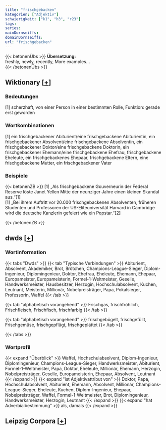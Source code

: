 ```yaml
---
title: "frischgebacken"
kategorien: ["Adjektiv"]
schwierigkeit: ["k1", "h3", "r23"]
tags:
series:
mainDornseiffs:
domainDornseiffs:
url: "frischgebacken"
---
```


{{< betonenÜbs >}}
**Übersetzung:**  
freshly, newly, recently, More examples...  
{{< /betonenÜbs >}}

## Wiktionary [[+](https://de.wiktionary.org/wiki/frischgebacken)]

### Bedeutungen
[1] scherzhaft, von einer Person in einer bestimmten Rolle, Funktion: gerade erst geworden  

### Wortkombinationen
[1] ein frischgebackener Abiturient/eine frischgebackene Abiturientin, ein frischgebackener Absolvent/eine frischgebackene Absolventin, ein frischgebackener Doktor/eine frischgebackene Doktorin, ein frischgebackener Ehemann/eine frischgebackene Ehefrau, frischgebackene Eheleute, ein frischgebackenes Ehepaar, frischgebackene Eltern, eine frischgebackene Mutter, ein frischgebackener Vater  

### Beispiele
{{< betonenZB >}}
[1] „Als frischgebackene Gouverneurin der Federal Reserve löste Janet Yellen Mitte der neunziger Jahre einen kleinen Skandal aus.“[1]  
[1] „Bei ihrem Auftritt vor 20.000 frischgebackenen Absolventen, früheren Studenten und Professoren der US-Eliteuniversität Harvard in Cambridge wird die deutsche Kanzlerin gefeiert wie ein Popstar.“[2]  

{{< /betonenZB >}}


## dwds [[+](https://www.dwds.de/wb/frischgebacken)]

### Wortinformation
{{< tabs "Dwds" >}}
{{< tab "Typische Verbindungen" >}}
Abiturient, Absolvent, Akademiker, Brot, Brötchen, Champions-League-Sieger, Diplom-Ingenieur, Diplomingenieur, Doktor, Ehefrau, Eheleute, Ehemann, Ehepaar, Europameister, Europameisterin, Formel-1-Weltmeister, Geselle, Handwerksmeister, Hausbesitzer, Herzogin, Hochschulabsolvent, Kuchen, Leutnant, Meisterin, Millionär, Nobelpreisträger, Papa, Pokalsieger, Professorin, Waffel
{{< /tab >}}

{{< tab "alphabetisch vorangehend" >}}
Frischgas, frischfröhlich, Frischfleisch, Frischfisch, frischfarbig
{{< /tab >}}

{{< tab "alphabetisch vorangehend" >}}
frischgebügelt, frischgefüllt, Frischgemüse, frischgepflügt, frischgeplättet
{{< /tab >}}

{{< /tabs >}}

### Wortprofil
{{< expand "Überblick" >}} Waffel, Hochschulabsolvent, Diplom-Ingenieur, Diplomingenieur, Champions-League-Sieger, Handwerksmeister, Abiturient, Formel-1-Weltmeister, Papa, Doktor, Eheleute, Millionär, Ehemann, Herzogin, Nobelpreisträger, Geselle, Europameisterin, Ehepaar, Absolvent, Leutnant {{< /expand >}}
{{< expand "ist Adjektivattribut von" >}} Doktor, Papa, Hochschulabsolvent, Abiturient, Ehemann, Absolvent, Millionär, Champions-League-Sieger, Eheleute, Kuchen, Diplom-Ingenieur, Ehepaar, Nobelpreisträger, Waffel, Formel-1-Weltmeister, Brot, Diplomingenieur, Handwerksmeister, Herzogin, Leutnant {{< /expand >}}
{{< expand "hat Adverbialbestimmung" >}} als, damals {{< /expand >}}

## Leipzig Corpora [[+](https://corpora.uni-leipzig.de/en/res?word=frischgebacken&corpusId=deu_newscrawl-public_2018)]

